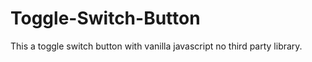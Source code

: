 # Toggle-Switch-Button
This a toggle switch button 
with vanilla javascript
no third party library.
